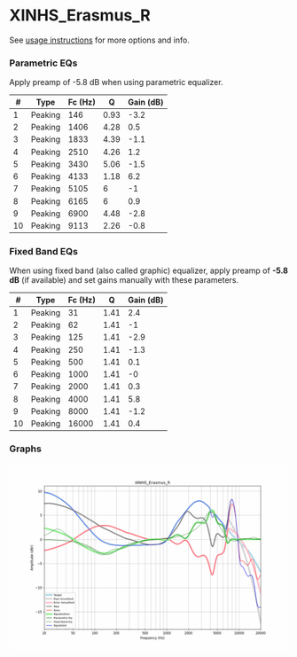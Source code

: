 # XINHS_Erasmus_R
See [usage instructions](https://github.com/jaakkopasanen/AutoEq#usage) for more options and info.

### Parametric EQs
Apply preamp of -5.8 dB when using parametric equalizer.

|   # | Type    |   Fc (Hz) |    Q |   Gain (dB) |
|-----|---------|-----------|------|-------------|
|   1 | Peaking |       146 | 0.93 |        -3.2 |
|   2 | Peaking |      1406 | 4.28 |         0.5 |
|   3 | Peaking |      1833 | 4.39 |        -1.1 |
|   4 | Peaking |      2510 | 4.26 |         1.2 |
|   5 | Peaking |      3430 | 5.06 |        -1.5 |
|   6 | Peaking |      4133 | 1.18 |         6.2 |
|   7 | Peaking |      5105 | 6    |        -1   |
|   8 | Peaking |      6165 | 6    |         0.9 |
|   9 | Peaking |      6900 | 4.48 |        -2.8 |
|  10 | Peaking |      9113 | 2.26 |        -0.8 |

### Fixed Band EQs
When using fixed band (also called graphic) equalizer, apply preamp of **-5.8 dB** (if available) and set gains manually with these parameters.

|   # | Type    |   Fc (Hz) |    Q |   Gain (dB) |
|-----|---------|-----------|------|-------------|
|   1 | Peaking |        31 | 1.41 |         2.4 |
|   2 | Peaking |        62 | 1.41 |        -1   |
|   3 | Peaking |       125 | 1.41 |        -2.9 |
|   4 | Peaking |       250 | 1.41 |        -1.3 |
|   5 | Peaking |       500 | 1.41 |         0.1 |
|   6 | Peaking |      1000 | 1.41 |        -0   |
|   7 | Peaking |      2000 | 1.41 |         0.3 |
|   8 | Peaking |      4000 | 1.41 |         5.8 |
|   9 | Peaking |      8000 | 1.41 |        -1.2 |
|  10 | Peaking |     16000 | 1.41 |         0.4 |

### Graphs
![](./XINHS_Erasmus_R.png)
